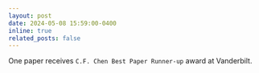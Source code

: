 ```yaml
---
layout: post
date: 2024-05-08 15:59:00-0400
inline: true
related_posts: false
---
```


One paper receives `C.F. Chen Best Paper Runner-up` award at Vanderbilt.
